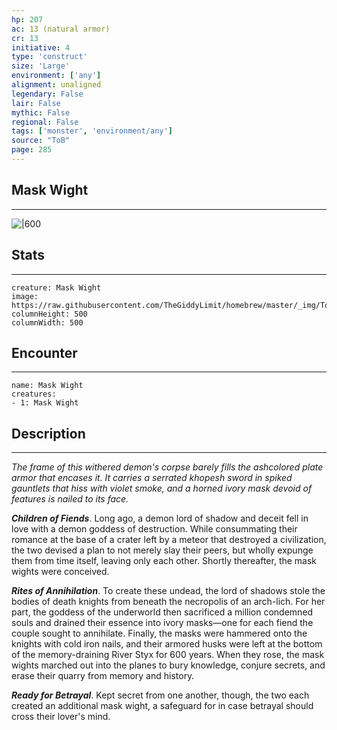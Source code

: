 ```yaml
---
hp: 207
ac: 13 (natural armor)
cr: 13
initiative: 4
type: 'construct'    
size: 'Large'
environment: ['any']
alignment: unaligned
legendary: False
lair: False
mythic: False
regional: False
tags: ['monster', 'environment/any']
source: "ToB"
page: 285
---
```


## Mask Wight
---

![|600](https://raw.githubusercontent.com/TheGiddyLimit/homebrew/master/_img/ToB/Mask%20Wight.webp)

## Stats
---

```statblock
creature: Mask Wight
image: https://raw.githubusercontent.com/TheGiddyLimit/homebrew/master/_img/ToB/token/Mask%20Wight.png
columnHeight: 500
columnWidth: 500
```

## Encounter
---

```encounter-table
name: Mask Wight
creatures:
- 1: Mask Wight
```

## Description
---
_The frame of this withered demon's corpse barely fills the ashcolored plate armor that encases it. It carries a serrated khopesh sword in spiked gauntlets that hiss with violet smoke, and a horned ivory mask devoid of features is nailed to its face._

**_Children of Fiends_**. Long ago, a demon lord of shadow and deceit fell in love with a demon goddess of destruction. While consummating their romance at the base of a crater left by a meteor that destroyed a civilization, the two devised a plan to not merely slay their peers, but wholly expunge them from time itself, leaving only each other.
Shortly thereafter, the mask wights were conceived.

**_Rites of Annihilation_**. To create these undead, the lord of shadows stole the bodies of death knights from beneath the necropolis of an arch-lich. For her part, the goddess of the underworld then sacrificed a million condemned souls and drained their essence into ivory masks—one for each fiend the couple sought to annihilate. Finally, the masks were hammered onto the knights with cold iron nails, and their armored husks were left at the bottom of the memory-draining River Styx for 600 years.
When they rose, the mask wights marched out into the planes to bury knowledge, conjure secrets, and erase their quarry from memory and history.

**_Ready for Betrayal_**. Kept secret from one another, though, the two each created an additional mask wight, a safeguard for in case betrayal should cross their lover's mind.






